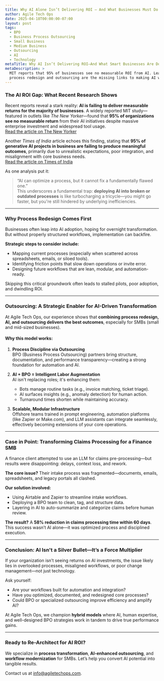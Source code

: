 ```yaml
---
title: Why AI Alone Isn’t Delivering ROI — And What Businesses Must Do About It
author: Agile Tech Ops
date: 2025-04-18T00:00:00-07:00
layout: post
tags:
  - BPO
  - Business Process Outsourcing
  - Small Business
  - Medium Business
  - Outsourcing
  - AI
  - Technology
metaTitle: Why AI Isn’t Delivering ROI—And What Smart Businesses Are Doing Instead
metaDescription: >
  MIT reports that 95% of businesses see no measurable ROI from AI. Learn how
  process redesign and outsourcing are the missing links to making AI work.
---
```


### The AI ROI Gap: What Recent Research Shows

Recent reports reveal a stark reality: **AI is failing to deliver measurable returns for the majority of businesses**. A widely reported MIT study—featured in outlets like *The New Yorker*—found that **95% of organizations see no measurable return** from their AI initiatives despite massive enterprise investment and widespread tool usage.  
<a href="https://www.newyorker.com/news/the-financial-page/the-ai-profits-drought-and-the-lessons-of-history" target="_blank" rel="noopener">Read the article on The New Yorker</a>

Another *Times of India* article echoes this finding, stating that **95% of generative AI projects in business are failing to produce meaningful outcomes**, primarily due to unrealistic expectations, poor integration, and misalignment with core business needs.  
<a href="https://timesofindia.indiatimes.com/technology/tech-news/mit-study-finds-95-of-generative-ai-projects-are-failing-only-hype-little-transformation/articleshow/123453071.cms" target="_blank" rel="noopener">Read the article on Times of India</a>

As one analysis put it:

> “AI can optimize a process, but it cannot fix a fundamentally flawed one.”  
> This underscores a fundamental trap: **deploying AI into broken or outdated processes** is like turbocharging a tricycle—you might go faster, but you're still hindered by underlying inefficiencies.

---

### Why Process Redesign Comes First

Businesses often leap into AI adoption, hoping for overnight transformation. But without properly structured workflows, implementation can backfire.

**Strategic steps to consider include:**

- Mapping current processes (especially when scattered across spreadsheets, emails, or siloed tools).
- Identifying friction points that slow down operations or invite error.
- Designing future workflows that are lean, modular, and automation-ready.

Skipping this critical groundwork often leads to stalled pilots, poor adoption, and dwindling ROI.

---

### Outsourcing: A Strategic Enabler for AI-Driven Transformation

At Agile Tech Ops, our experience shows that **combining process redesign, AI, and outsourcing delivers the best outcomes**, especially for SMBs (small and mid-sized businesses).

#### Why this model works:

1. **Process Discipline via Outsourcing**  
   BPO (Business Process Outsourcing) partners bring structure, documentation, and performance transparency—creating a strong foundation for automation and AI.

2. **AI + BPO = Intelligent Labor Augmentation**  
   AI isn't replacing roles; it's enhancing them:
   - Bots manage routine tasks (e.g., invoice matching, ticket triage).
   - AI surfaces insights (e.g., anomaly detection) for human action.
   - Turnaround times shorten while maintaining accuracy.

3. **Scalable, Modular Infrastructure**  
   Offshore teams trained in prompt engineering, automation platforms (like Zapier or Make.com), and LLM assistants can integrate seamlessly, effectively becoming extensions of your core operations.

---

### Case in Point: Transforming Claims Processing for a Finance SMB

A finance client attempted to use an LLM for claims pre-processing—but results were disappointing: delays, context loss, and rework.

**The core issue?** Their intake process was fragmented—documents, emails, spreadsheets, and legacy portals all clashed.

**Our solution involved:**

- Using Airtable and Zapier to streamline intake workflows.
- Deploying a BPO team to clean, tag, and structure data.
- Layering in AI to auto-summarize and categorize claims before human review.

**The result?** A **58% reduction in claims processing time within 60 days**. This success wasn’t AI alone—it was optimized process and disciplined execution.

---

### Conclusion: AI Isn't a Silver Bullet—It’s a Force Multiplier

If your organization isn’t seeing returns on AI investments, the issue likely lies in overlooked processes, misaligned workflows, or poor change management—not just technology.

Ask yourself:

- Are your workflows built for automation and integration?
- Have you optimized, documented, and redesigned core processes?
- Could BPO or specialized outsourcing improve efficiency and amplify AI?

At Agile Tech Ops, we champion **hybrid models** where AI, human expertise, and well-designed BPO strategies work in tandem to drive true performance gains.

---

### Ready to Re-Architect for AI ROI?

We specialize in **process transformation**, **AI-enhanced outsourcing**, and **workflow modernization** for SMBs. Let’s help you convert AI potential into tangible results.

Contact us at <a href="mailto:info@agiletechops.com">info@agiletechops.com</a>.
